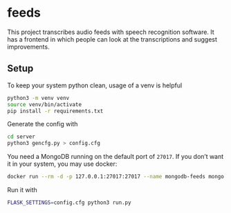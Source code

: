 # feeds

This project transcribes audio feeds with speech recognition software. It has a frontend in which people can look at the transcriptions and suggest improvements.

## Setup

To keep your system python clean, usage of a venv is helpful

```sh
python3 -m venv venv
source venv/bin/activate
pip install -r requirements.txt
```

Generate the config with

```sh
cd server
python3 gencfg.py > config.cfg
```

You need a MongoDB running on the default port of `27017`. If you don’t want it in your system, you may use docker:

```sh
docker run --rm -d -p 127.0.0.1:27017:27017 --name mongodb-feeds mongo:4.2.7-bionic
```

Run it with

```sh
FLASK_SETTINGS=config.cfg python3 run.py
```
